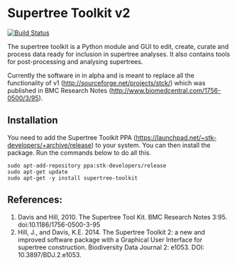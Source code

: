 Supertree Toolkit v2
====================

[![Build Status](https://travis-ci.org/supertree-toolkit/stk.svg?branch=master)](https://travis-ci.org/supertree-toolkit/stk)

The supertree toolkit is a Python module and GUI to edit, 
create, curate and process data ready for inclusion in 
supertree analyses. It also contains tools for post-processing
and analysing supertrees.

Currently the software in in alpha and is meant to replace all
the functionality of v1 (http://sourceforge.net/projects/stck/)
which was published in BMC Research Notes
(http://www.biomedcentral.com/1756-0500/3/95).

Installation
-------------

You need to add the Supertree Toolkit PPA 
(https://launchpad.net/~stk-developers/+archive/release) to your system.
You can then install the package. Run the commands below to do all this.

```
sudo apt-add-repository ppa:stk-developers/release
sudo apt-get update
sudo apt-get -y install supertree-toolkit
```

## References:

1. Davis and Hill, 2010. The Supertree Tool Kit. BMC Research Notes 3:95. doi:10.1186/1756-0500-3-95
2. Hill, J., and Davis, K.E. 2014. The Supertree Toolkit 2: a new and improved software package with a Graphical User Interface for supertree construction. Biodiversity Data Journal 2: e1053. DOI: 10.3897/BDJ.2.e1053.

